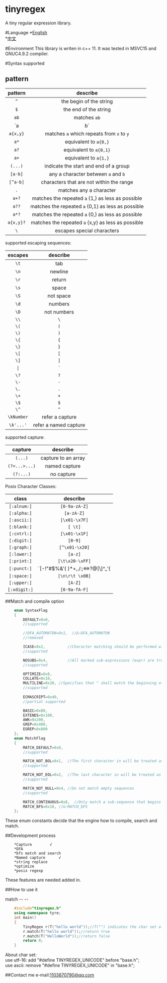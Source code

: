 ﻿tinyregex
===
A tiny regular expression library.

#Language
*[English](https://github.com/jstzwj/TinyRegex/blob/master/doc/readme_en.md) </br>
*[中文](https://github.com/jstzwj/TinyRegex/blob/master/doc/readme_zh.md)

#Environment
This library is writen in c++ 11. It was tested in MSVC15 and GNUC4.9.2 compiler.

#Syntax supported
## pattern
| pattern | describe |
|:-------:|:--------:|
|   `^`   | the begin of the string | 
|   `$`   | the end of the string | 
|  `ab`   | matches `ab` |
| `a|b`   | `a` or `b` |
|  `a{x,y}`   | matches `a` which repeats from `x` to `y`|
|  `a*`   | equivalent to `a{0,}` |
|  `a?`   | equivalent to `a{0,1}` |
|  `a+`   | equivalent to `a{1,}` |
|  `(...)`| indicate the start and end of a group|
|  `[a-b]`| any a character between `a` and `b` |
|  `[^a-b]`| characters that are not within the range |
|  `.`    | matches any a character |
|   `a+?` | matches the repeated `a` {1,} as less as possible|
|   `a??` | matches the repeated `a` {0,1} as less as possible|
|   `a*?` | matches the repeated `a` {0,} as less as possible|
|   `a{x,y}?` | matches the repeated `a` {x,y} as less as possible|
|  `\`    | escapes special characters|

supported escaping sequences:

| escapes | describe |
|:-------:|:--------:|
|   `\t`  |  tab |
|   `\n`  | newline |
|   `\r`  | return |
|   `\s`  |  space |
|   `\S`  |  not space|
|   `\d`  |  numbers   |
|   `\D`  |  not numbers |
|   `\\`  |  `\`   |
|   `\(`  |  `(`   |
|   `\)`  |  `)`   |
|   `\{`  |  `{`   |
|   `\}`  |  `}`   |
| `\[`    |   `[`  |
| `\]`    |   `]`  |
|   `\|`  |  `|`   |
|   `\?`  |  `?`   |
|  `\-`   |   `-`  |
|  `\.`   |   `.`  |
|   `\+`  |   `+`  |
|   `\$`  |   `$`  |
|   `\^`  |   `^`  |
|   `\kNumber`  |  refer a capture |
|   `\k'...'`  |  refer a named capture |


supported capture:

| capture | describe |
|:-------:|:--------:|
|  `(...)`  |  capture to an array |
|  `(?<...>...)` | named capture |
|  `(?:...)` | no capture |

Posix Character Classes:

| class | describe |
|:-------:|:--------:|
|  `[:alnum:]`  |  `[0-9a-zA-Z]` |
|  `[:alpha:]` | `[a-zA-Z]` |
|  `[:ascii:]` | `[\x01-\x7F]` |
|  `[:blank:]`  |  `[ \t]` |
|  `[:cntrl:]` | `[\x01-\x1F]` |
|  `[:digit:]` | `[0-9]` |
|  `[:graph:]`  |  `[^\x01-\x20]` |
|  `[:lower:]` | `[a-z]` |
|  `[:print:]` | `[\t\x20-\xFF]` |
|  `[:punct:]`  |  `[-!"#$%&'( )*+,./:;<=>?@[\\\]^_'{|}~]` |
|  `[:space:]` | `[\n\r\t \x0B]` |
|  `[:upper:]` | `[A-Z]` |
|  `[:xdigit:]`  |  `[0-9a-fA-F]` |


##Match and compile option

```cpp
    enum SyntaxFlag
    {
        DEFAULT=0x0,        
        //supported

        //DFA_AUTOMATON=0x1,  //&~DFA_AUTOMATON
        //removed

        ICASE=0x2,          //Character matching should be performed without regard to case. 
        //supported

        NOSUBS=0x4,         //All marked sub-expressions (expr) are treated as non-marking sub-expressions 
        //supported

        OPTIMIZE=0x8,
        COLLATE=0x10,
        MULTILINE=0x20,	//Specifies that ^ shall match the beginning of a line and $ shall match the end of a line.
        //supported
	
        ECMASCRIPT=0x40,
        //partial supported

        BASIC=0x80,
        EXTENDS=0x100,
        AWK=0x200,
        GREP=0x400,
        EGREP=0x800
    };
    enum MatchFlag
    {
        MATCH_DEFAULT=0x0,
        //supported

        MATCH_NOT_BOL=0x1,  //The first character in will be treated as if it is not at the beginning of a line
        //supported

        MATCH_NOT_EOL=0x2,  //The last character in will be treated as if it is not at the end of a line 
        //supported

        MATCH_NOT_NULL=0x4, //Do not match empty sequences
        //supported

        MATCH_CONTINUOUS=0x8,  //Only match a sub-sequence that begins at first
        MATCH_BFS=0x10, //&~MATCH_DFS
    };
 ```

 These enum constants decide that the engine how to compile, search and match.
 



##Development process
 
		*Capture		√
		*DFA
		*bfs match and search
		*Named capture		√
		*string replace
		*optimize
		*posix regexp

 These features are needed added in.


##How to use it

match -- --
```cpp
	#include"tinyregex.h"
	using namespace tyre;
	int main()
	{
		TinyRegex r(T("hello world"));//T("") indicates the char set of tinyregex
		r.match(T("hello world"));//return true
		r.match(T("HelloWorld"));//return false
		return 0;
	}

```



About char set:</br>
use utf-16: add "#define TINYREGEX_UNICODE" before "base.h";</br>
use ascii: remove "#define TINYREGEX_UNICODE" in "base.h";</br>


##Contact me
e-mail:1103870790@qq.com
